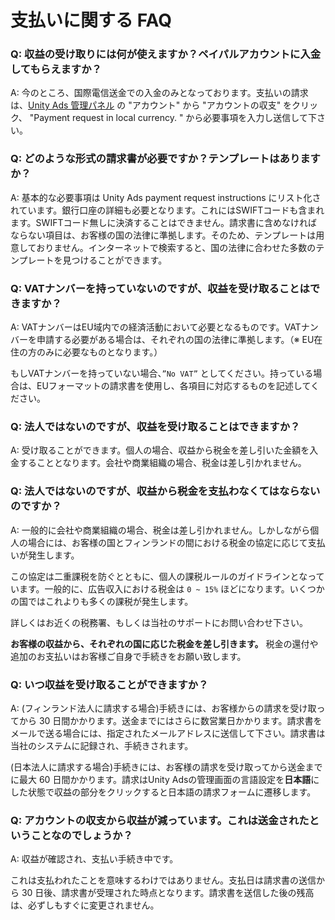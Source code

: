 # 支払いに関する FAQ

### Q: 収益の受け取りには何が使えますか？ペイパルアカウントに入金してもらえますか？

A: 今のところ、国際電信送金での入金のみとなっております。支払いの請求は、[Unity Ads 管理パネル][1] の "アカウント" から "アカウントの収支" をクリック、 "Payment request in local currency. " から必要事項を入力し送信して下さい。

### Q: どのような形式の請求書が必要ですか？テンプレートはありますか？

A: 基本的な必要事項は Unity Ads payment request instructions にリスト化されています。銀行口座の詳細も必要となります。これにはSWIFTコードも含まれます。SWIFTコード無しに決済することはできません。請求書に含めなければならない項目は、お客様の国の法律に準拠します。そのため、テンプレートは用意しておりません。インターネットで検索すると、国の法律に合わせた多数のテンプレートを見つけることができます。

### Q: VATナンバーを持っていないのですが、収益を受け取ることはできますか？

A: VATナンバーはEU域内での経済活動において必要となるものです。VATナンバーを申請する必要がある場合は、それぞれの国の法律に準拠します。（※ EU在住の方のみに必要なものとなります。）

もしVATナンバーを持っていない場合、`”No VAT”` としてください。持っている場合は、EUフォーマットの請求書を使用し、各項目に対応するものを記述してください。

### Q: 法人ではないのですが、収益を受け取ることはできますか？

A: 受け取ることができます。個人の場合、収益から税金を差し引いた金額を入金することとなります。会社や商業組織の場合、税金は差し引かれません。

### Q: 法人ではないのですが、収益から税金を支払わなくてはならないのですか？

A: 一般的に会社や商業組織の場合、税金は差し引かれません。しかしながら個人の場合には、お客様の国とフィンランドの間における税金の協定に応じて支払いが発生します。

この協定は二重課税を防ぐとともに、個人の課税ルールのガイドラインとなっています。一般的に、広告収入における税金は `0 ~ 15%` ほどになります。いくつかの国ではこれよりも多くの課税が発生します。

詳しくはお近くの税務署、もしくは当社のサポートにお問い合わせ下さい。


**お客様の収益から、それぞれの国に応じた税金を差し引きます。**
税金の還付や追加のお支払いはお客様ご自身で手続きをお願い致します。

### Q: いつ収益を受け取ることができますか？

A: (フィンランド法人に請求する場合)手続きには、お客様からの請求を受け取ってから 30 日間かかります。送金までにはさらに数営業日かかります。請求書をメールで送る場合には、指定されたメールアドレスに送信して下さい。請求書は当社のシステムに記録され、手続きされます。

(日本法人に請求する場合)手続きには、お客様の請求を受け取ってから送金までに最大 60 日間かかります。請求はUnity Adsの管理画面の言語設定を**日本語**にした状態で収益の部分をクリックすると日本語の請求フォームに遷移します。

### Q: アカウントの収支から収益が減っています。これは送金されたということなのでしょうか？

A: 収益が確認され、支払い手続き中です。

これは支払われたことを意味するわけではありません。支払日は請求書の送信から 30 日後、請求書が受理された時点となります。請求書を送信した後の残高は、必ずしもすぐに変更されません。

[1]: https://unityads.unity3d.com/admin